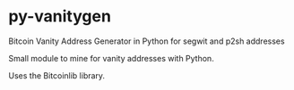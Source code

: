# py-vanitygen
Bitcoin Vanity Address Generator in Python for segwit and p2sh addresses

Small module to mine for vanity addresses with Python. 

Uses the Bitcoinlib library.

